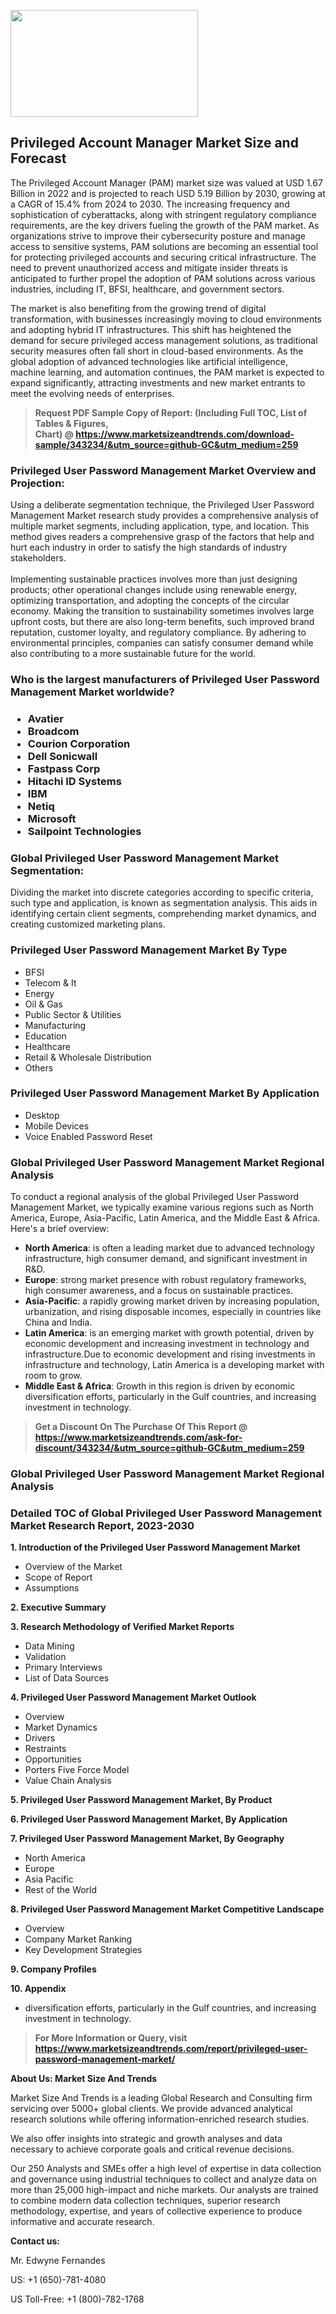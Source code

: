 <p><img class="alignnone size-medium wp-image-20088" src="https://ffe5etoiles.com/wp-content/uploads/2024/12/MST1-300x171.png" alt="" width="300" height="171" /></p><h2>Privileged Account Manager Market Size and Forecast</h2><p>The Privileged Account Manager (PAM) market size was valued at USD 1.67 Billion in 2022 and is projected to reach USD 5.19 Billion by 2030, growing at a CAGR of 15.4% from 2024 to 2030. The increasing frequency and sophistication of cyberattacks, along with stringent regulatory compliance requirements, are the key drivers fueling the growth of the PAM market. As organizations strive to improve their cybersecurity posture and manage access to sensitive systems, PAM solutions are becoming an essential tool for protecting privileged accounts and securing critical infrastructure. The need to prevent unauthorized access and mitigate insider threats is anticipated to further propel the adoption of PAM solutions across various industries, including IT, BFSI, healthcare, and government sectors.</p><p>The market is also benefiting from the growing trend of digital transformation, with businesses increasingly moving to cloud environments and adopting hybrid IT infrastructures. This shift has heightened the demand for secure privileged access management solutions, as traditional security measures often fall short in cloud-based environments. As the global adoption of advanced technologies like artificial intelligence, machine learning, and automation continues, the PAM market is expected to expand significantly, attracting investments and new market entrants to meet the evolving needs of enterprises.</p></p><blockquote id="" class=""><strong>Request PDF Sample Copy of Report: (Including Full TOC, List of Tables &amp; Figures, Chart)&nbsp;@&nbsp;<strong><a href="https://www.marketsizeandtrends.com/download-sample/343234/&utm_source=github-GC&utm_medium=259" target="_blank">https://www.marketsizeandtrends.com/download-sample/343234/&utm_source=github-GC&utm_medium=259</a></strong></strong></blockquote><h3 id="" class="">Privileged User Password Management Market&nbsp;Overview and Projection:</h3><p id="" class="">Using a deliberate segmentation technique, the Privileged User Password Management Market research study provides a comprehensive analysis of multiple market segments, including application, type, and location. This method gives readers a comprehensive grasp of the factors that help and hurt each industry in order to satisfy the high standards of industry stakeholders. <br /> <br />Implementing sustainable practices involves more than just designing products; other operational changes include using renewable energy, optimizing transportation, and adopting the concepts of the circular economy. Making the transition to sustainability sometimes involves large upfront costs, but there are also long-term benefits, such improved brand reputation, customer loyalty, and regulatory compliance. By adhering to environmental principles, companies can satisfy consumer demand while also contributing to a more sustainable future for the world.</p><h3 id="" class="">Who is the largest manufacturers of&nbsp;Privileged User Password Management Market worldwide?</h3><h3 class=""><p><ul><li>Avatier </li><li> Broadcom </li><li> Courion Corporation </li><li> Dell Sonicwall </li><li> Fastpass Corp </li><li> Hitachi ID Systems </li><li> IBM </li><li> Netiq </li><li> Microsoft </li><li> Sailpoint Technologies</li></ul></p></h3><h3 id="" class="">Global&nbsp;Privileged User Password Management Market Segmentation:</h3><p id="" class="">Dividing the market into discrete categories according to specific criteria, such type and application, is known as segmentation analysis. This aids in identifying certain client segments, comprehending market dynamics, and creating customized marketing plans.</p><h3 id="" class="">Privileged User Password Management Market&nbsp;By Type</h3><p><p><ul><li>BFSI</li><li> Telecom & It</li><li> Energy</li><li> Oil & Gas</li><li> Public Sector & Utilities</li><li> Manufacturing</li><li> Education</li><li> Healthcare</li><li> Retail & Wholesale Distribution</li><li> Others</p></li></ul></p></p><h3 id="" class="">Privileged User Password Management Market&nbsp;By Application</h3><p class=""><p><ul><li>Desktop</li><li> Mobile Devices</li><li> Voice Enabled Password Reset</li></ul></p></p><h3 id="" class="">Global Privileged User Password Management Market Regional Analysis</h3><p id="" class="">To conduct a regional analysis of the global Privileged User Password Management Market, we typically examine various regions such as North America, Europe, Asia-Pacific, Latin America, and the Middle East &amp; Africa. Here's a brief overview:</p><ul><li><strong>North America</strong>: is often a leading market due to advanced technology infrastructure, high consumer demand, and significant investment in R&amp;D.</li><li><strong>Europe</strong>: strong market presence with robust regulatory frameworks, high consumer awareness, and a focus on sustainable practices.</li><li><strong>Asia-Pacific</strong>: a rapidly growing market driven by increasing population, urbanization, and rising disposable incomes, especially in countries like China and India.</li><li><strong>Latin America</strong>: is an emerging market with growth potential, driven by economic development and increasing investment in technology and infrastructure.Due to economic development and rising investments in infrastructure and technology, Latin America is a developing market with room to grow.</li><li><strong>Middle East &amp; Africa</strong>: Growth in this region is driven by economic diversification efforts, particularly in the Gulf countries, and increasing investment in technology.</li></ul><blockquote id="" class=""><strong>Get a Discount On The Purchase Of This Report @ <strong><a href="https://www.marketsizeandtrends.com/ask-for-discount/343234/&utm_source=github-GC&utm_medium=259" target="_blank">https://www.marketsizeandtrends.com/ask-for-discount/343234/&utm_source=github-GC&utm_medium=259</a></strong></strong></blockquote><h3 id="" class="">Global Privileged User Password Management Market Regional Analysis</h3><h3 id="" class="">Detailed TOC of Global Privileged User Password Management Market Research Report, 2023-2030</h3><p id="" class=""><strong>1. Introduction of the Privileged User Password Management Market</strong></p><ul><li>Overview of the Market</li><li>Scope of Report</li><li>Assumptions</li></ul><p id="" class=""><strong>2. Executive Summary</strong></p><p id="" class=""><strong>3. Research Methodology of Verified Market Reports</strong></p><ul><li>Data Mining</li><li>Validation</li><li>Primary Interviews</li><li>List of Data Sources</li></ul><p id="" class=""><strong>4. Privileged User Password Management Market Outlook</strong></p><ul><li>Overview</li><li>Market Dynamics</li><li>Drivers</li><li>Restraints</li><li>Opportunities</li><li>Porters Five Force Model</li><li>Value Chain Analysis</li></ul><p id="" class=""><strong>5. Privileged User Password Management Market, By Product</strong></p><p id="" class=""><strong>6. Privileged User Password Management Market, By Application</strong></p><p id="" class=""><strong>7. Privileged User Password Management Market, By Geography</strong></p><ul><li>North America</li><li>Europe</li><li>Asia Pacific</li><li>Rest of the World</li></ul><p id="" class=""><strong>8. Privileged User Password Management Market Competitive Landscape</strong></p><ul><li>Overview</li><li>Company Market Ranking</li><li>Key Development Strategies</li></ul><p id="" class=""><strong>9. Company Profiles</strong></p><p id="" class=""><strong>10. Appendix</strong></p><ul><li>diversification efforts, particularly in the Gulf countries, and increasing investment in technology.</li></ul><blockquote id="" class=""><strong>For More Information or Query, visit <strong><strong><a href="https://www.marketsizeandtrends.com/report/privileged-user-password-management-market/" target="_blank">https://www.marketsizeandtrends.com/report/privileged-user-password-management-market/</a></strong></strong></strong></blockquote><p id="" class=""><strong>About Us: Market Size And Trends</strong></p><p id="" class="">Market Size And Trends is a leading Global Research and Consulting firm servicing over 5000+ global clients. We provide advanced analytical research solutions while offering information-enriched research studies.</p><p id="" class="">We also offer insights into strategic and growth analyses and data necessary to achieve corporate goals and critical revenue decisions.</p><p id="" class="">Our 250 Analysts and SMEs offer a high level of expertise in data collection and governance using industrial techniques to collect and analyze data on more than 25,000 high-impact and niche markets. Our analysts are trained to combine modern data collection techniques, superior research methodology, expertise, and years of collective experience to produce informative and accurate research.</p><p id="" class=""><strong>Contact us:</strong></p><p id="" class="">Mr. Edwyne Fernandes</p><p id="" class="">US: +1 (650)-781-4080</p><p id="" class="">US Toll-Free: +1 (800)-782-1768</p>
